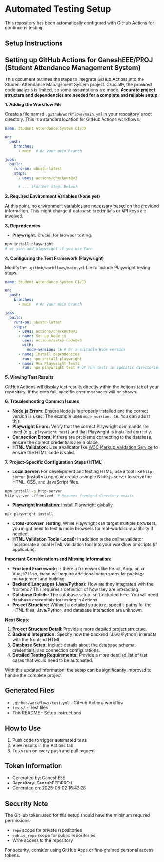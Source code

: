 # Automated Testing Setup

This repository has been automatically configured with GitHub Actions for continuous testing.

## Setup Instructions

## Setting up GitHub Actions for GaneshEEE/PROJ (Student Attendance Management System)

This document outlines the steps to integrate GitHub Actions into the Student Attendance Management System project.  Crucially, the provided code analysis is limited, so some assumptions are made.  **Accurate project structure and dependencies are needed for a complete and reliable setup.**

**1. Adding the Workflow File**

Create a file named `.github/workflows/main.yml` in your repository's root directory. This is a standard location for GitHub Actions workflows.


```yaml
name: Student Attendance System CI/CD

on:
  push:
    branches:
      - main  # Or your main branch

jobs:
  build:
    runs-on: ubuntu-latest
    steps:
      - uses: actions/checkout@v3

      # ... (Further steps below)
```

**2. Required Environment Variables (None yet)**

At this point, no environment variables are necessary based on the provided information.  This might change if database credentials or API keys are involved.

**3. Dependencies**

*   **Playwright:**  Crucial for browser testing.

```bash
npm install playwright
# or yarn add playwright if you use Yarn
```

**4. Configuring the Test Framework (Playwright)**

Modify the `.github/workflows/main.yml` file to include Playwright testing steps.

```yaml
name: Student Attendance System CI/CD

on:
  push:
    branches:
      - main  # Or your main branch

jobs:
  build:
    runs-on: ubuntu-latest
    steps:
      - uses: actions/checkout@v3
      - name: Set up Node.js
        uses: actions/setup-node@v3
        with:
          node-version: 16 # Or a suitable Node version
      - name: Install dependencies
        run: npm install playwright
      - name: Run Playwright Tests
        run: npx playwright test # Or run tests in specific directories as appropriate
```


**5. Viewing Test Results**

GitHub Actions will display test results directly within the Actions tab of your repository.  If the tests fail, specific error messages will be shown.

**6. Troubleshooting Common Issues**

* **Node.js Errors:** Ensure Node.js is properly installed and the correct version is used.  The example uses `node-version: 16`.  You can adjust this.
* **Playwright Errors:** Verify that the correct Playwright commands are used (e.g., `playwright test`) and that Playwright is installed correctly.
* **Connection Errors:** If there are problems connecting to the database, ensure the correct credentials are in place.
* **HTML Validation:**  Use a validator like [W3C Markup Validation Service](https://validator.w3.org/) to ensure the HTML code is valid.



**7. Project-Specific Configuration Steps (HTML)**

* **Local Server:** For development and testing HTML, use a tool like `http-server` (install via npm) or create a simple Node.js server to serve the HTML, CSS, and JavaScript files.
```bash
npm install -g http-server
http-server ./frontend  # Assumes frontend directory exists
```
* **Playwright Installation:** Install Playwright globally.
```bash
npx playwright install
```
* **Cross-Browser Testing:** While Playwright can target multiple browsers, you might need to test in more browsers for real-world compatibility if needed.
* **HTML Validation Tools (Local):** In addition to the online validator, incorporate a local HTML validation tool into your workflow or scripts (if applicable).




**Important Considerations and Missing Information:**

* **Frontend Framework:**  Is there a framework like React, Angular, or Vue.js?  If so, these will require additional setup steps for package management and building.
* **Backend Languages (Java/Python):** How are they integrated with the frontend? This requires a definition of how they are interacting.
* **Database Details:**  The database setup isn't included here.  You will need database credentials for testing in Actions.
* **Project Structure:**  Without a detailed structure, specific paths for the HTML files, Java/Python, and database interaction are unknown.


**Next Steps:**

1. **Project Structure Detail:** Provide a more detailed project structure.
2. **Backend Integration:** Specify how the backend (Java/Python) interacts with the frontend HTML.
3. **Database Setup:** Include details about the database schema, credentials, and connection configurations.
4. **Detailed Testing Requirements:** Provide a more detailed list of test cases that would need to be automated.



With this updated information, the setup can be significantly improved to handle the complete project.

## Generated Files

- `.github/workflows/test.yml` - GitHub Actions workflow
- `tests/` - Test files
- This README - Setup instructions

## How to Use

1. Push code to trigger automated tests
2. View results in the Actions tab
3. Tests run on every push and pull request

## Token Information

- Generated by: GaneshEEE
- Repository: GaneshEEE/PROJ
- Generated on: 2025-08-02 16:43:28

## Security Note

The GitHub token used for this setup should have the minimum required permissions:
- `repo` scope for private repositories
- `public_repo` scope for public repositories
- Write access to the repository

For security, consider using GitHub Apps or fine-grained personal access tokens.
